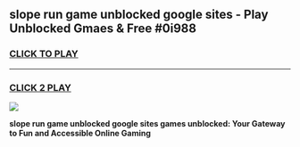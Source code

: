 
## slope run game unblocked google sites - Play Unblocked Gmaes & Free #0i988
<h3>
<a href="https://premium.freeplayer.one?title=slope_run_game_unblocked_google_sites&ref=03M">CLICK TO PLAY</a></h3>
<hr>

<h3>
<a href="https://premium.freeplayer.one?title=slope_run_game_unblocked_google_sites&ref=03M">CLICK 2 PLAY</a>
  
</h3>

<a href="https://premium.freeplayer.one?title=slope_run_game_unblocked_google_sites&ref=03M"><img src="https://clearcache.store/games.png"></a>


**slope run game unblocked google sites games unblocked: Your Gateway to Fun and Accessible Online Gaming**
